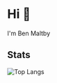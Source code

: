 # Hi 👋

I'm Ben Maltby

## Stats

![Top Langs](https://github-readme-stats.vercel.app/api/top-langs/?username=BenMaltby&hide=TeX&layout=compact&theme=prussian)

<!--
**BenMaltby/BenMaltby** is a ✨ _special_ ✨ repository because its `README.md` (this file) appears on your GitHub profile.

Here are some ideas to get you started:

- 🔭 I’m currently working on ...
- 🌱 I’m currently learning ...
- 👯 I’m looking to collaborate on ...
- 🤔 I’m looking for help with ...
- 💬 Ask me about ...
- 📫 How to reach me: ...
- 😄 Pronouns: ...
- ⚡ Fun fact: ...
-->
